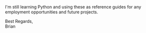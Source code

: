 I'm still learning Python and using these as reference guides for any employment opportunities and future projects.

Best Regards,<br/>
Brian
